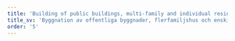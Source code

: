 ```yaml
---
title: 'Building of public buildings, multi-family and individual residential houses.'
title_sv: 'Byggnation av offentliga byggnader, flerfamiljshus och enskilda bostadshus.'
order: '5'
---
```


